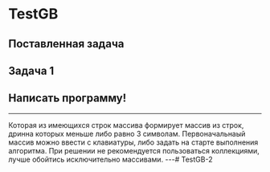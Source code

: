# TestGB
## Поставленная задача 

## Задача 1
## Написать программу!
---
Которая из имеющихся строк массива формирует массив из строк, дринна которых меньше либо равно  3 символам. Первоначальнаый массив можно ввести с клавиатуры, либо задать на старте выполнения алгоритма. При решении не рекомендуется пользоваться коллекциями, лучше обойтись исключительно массивами.
---#   T e s t G B - 2  
 